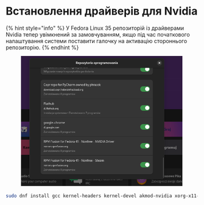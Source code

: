 # Встановлення драйверів для Nvidia

{% hint style="info" %}
У Fedora Linux 35 репозиторій із драйверами Nvidia тепер увімкнений за замовчуванням, якщо під час початкового налаштування системи поставити галочку на активацію стороннього репозиторію.
{% endhint %}

<figure><img src="../../../../.gitbook/assets/image (1) (1) (1) (1) (1) (1) (1) (1).png" alt=""><figcaption></figcaption></figure>

```bash
sudo dnf install gcc kernel-headers kernel-devel akmod-nvidia xorg-x11-drv-nvidia xorg-x11-drv-nvidia-libs xorg-x11-drv-nvidia-power nvidia-settings
```
